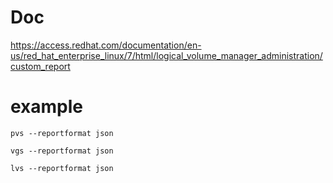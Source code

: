 # Doc
https://access.redhat.com/documentation/en-us/red_hat_enterprise_linux/7/html/logical_volume_manager_administration/custom_report

# example
```
pvs --reportformat json

vgs --reportformat json

lvs --reportformat json
```
